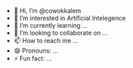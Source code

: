 - 👋 Hi, I’m @cowokkalem
- 👀 I’m interested in Artificial Intelegence
- 🌱 I’m currently learning ...
- 💞️ I’m looking to collaborate on ...
- 📫 How to reach me ...
- 😄 Pronouns: ...
- ⚡ Fun fact: ...

<!---
cowokkalem/cowokkalem is a ✨ special ✨ repository because its `README.md` (this file) appears on your GitHub profile.
You can click the Preview link to take a look at your changes.
--->
